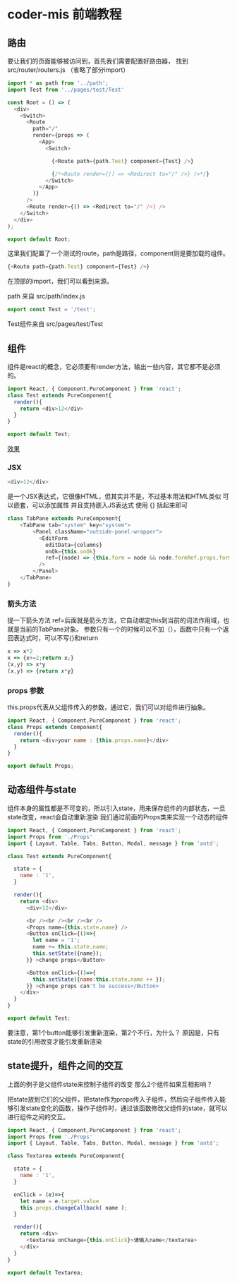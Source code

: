 # coder-mis 前端教程 #

## 路由 ##
要让我们的页面能够被访问到，首先我们需要配置好路由器，
找到 src/router/routers.js （省略了部分import）

```js
import * as path from '../path';
import Test from '../pages/test/Test'

const Root = () => (
  <div>
    <Switch>
      <Route
        path="/"
        render={props => (
          <App>
            <Switch>

              {<Route path={path.Test} component={Test} />}

              {/*<Route render={() => <Redirect to="/" />} />*/}
            </Switch>
          </App>
        )}
      />
      <Route render={() => <Redirect to="/" />} />
    </Switch>
  </div>
);

export default Root;
```

这里我们配置了一个测试的route，path是路径，component则是要加载的组件。

```js
{<Route path={path.Test} component={Test} />}
```
在顶部的import，我们可以看到来源。

path 来自 src/path/index.js

```js
export const Test = '/test';
```

Test组件来自 src/pages/test/Test

## 组件 ##
组件是react的概念，它必须要有render方法，输出一些内容，其它都不是必须的。
```js
import React, { Component,PureComponent } from 'react';
class Test extends PureComponent{
  render(){
    return <div>12</div>
  }
}

export default Test;
```

[效果](http://172.23.37.204:3001/test)

### JSX ###
```js
<div>12</div>
```
是一个JSX表达式，它很像HTML，但其实并不是，不过基本用法和HTML类似
可以嵌套，可以添加属性
并且支持嵌入JS表达式 使用 {} 括起来即可
```js
class TabPane extends PureComponent{
	<TabPane tab="system" key="system">
		<Panel className="outside-panel-wrapper">
		  <EditForm
		    editData={columns}
		    onOk={this.onOk}
		    ref={(node) => {this.form = node && node.formRef.props.form;}}
		  />
		</Panel>
	</TabPane>
}
```

### 箭头方法 ###

提一下箭头方法
ref=后面就是箭头方法，它自动绑定this到当前的词法作用域，也就是当前的TabPane对象。
参数只有一个的时候可以不加（），函数中只有一个返回表达式时，可以不写{}和return
```js
x => x*2
x => {x+=2;return x;}
(x,y) => x*y
(x,y) => {return x*y}
```
### props 参数 ###
this.props代表从父组件传入的参数，通过它，我们可以对组件进行抽象。

```js
import React, { Component,PureComponent } from 'react';
class Props extends Component{
  render(){
    return <div>your name : {this.props.name}</div>
  }
}

export default Props;
```

## 动态组件与state ##
组件本身的属性都是不可变的，所以引入state，用来保存组件的内部状态，一旦state改变，react会自动重新渲染
我们通过前面的Props类来实现一个动态的组件
```js
import React, { Component,PureComponent } from 'react';
import Props from './Props'
import { Layout, Table, Tabs, Button, Modal, message } from 'antd';

class Test extends PureComponent{

  state = {
    name : '1',
  }

  render(){
    return <div>
      <div>12</div>

      <br /><br /><br /><br />
      <Props name={this.state.name} />
      <Button onClick={()=>{
        let name = '1';
        name += this.state.name;
        this.setState({name});
      }} >change props</Button>

      <Button onClick={()=>{
        this.setState({name:this.state.name ++ });
      }} >change props can't be success</Button>
    </div>
  }
}

export default Test;
```
要注意，第1个button能够引发重新渲染，第2个不行，为什么？
原因是，只有state的引用改变才能引发重新渲染

## state提升，组件之间的交互 ##
上面的例子是父组件state来控制子组件的改变
那么2个组件如果互相影响？

把state放到它们的父组件，把state作为props传入子组件，然后向子组件传入能够引发state变化的函数，操作子组件时，通过该函数修改父组件的state，就可以进行组件之间的交互。

```js
import React, { Component,PureComponent } from 'react';
import Props from './Props'
import { Layout, Table, Tabs, Button, Modal, message } from 'antd';

class Textarea extends PureComponent{

  state = {
    name : '1',
  }

  onClick = (e)=>{
    let name = e.target.value
    this.props.changeCallback( name );
  }

  render(){
    return <div>
      <textarea onChange={this.onClick}>请输入name</textarea>
    </div>
  }
}

export default Textarea;
```
